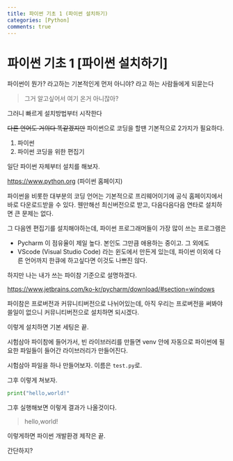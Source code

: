 ```yaml
--- 
title: 파이썬 기초 1 (파이썬 설치하기)
categories: [Python] 
comments: true   
---
```

 
#  파이썬 기초 1 [파이썬 설치하기]

파이썬이 뭔가? 라고하는 기본적인게 먼저 아니야? 라고 하는 사람들에게 되묻는다

> 그거 알고싶어서 여기 온거 아니잖아?

그러니 빠르게 설치방법부터 시작한다

~~다른 언어도 거의다 똑같겠지만~~ 파이썬으로 코딩을 할땐 기본적으로 2가지가 필요하다.

1. 파이썬 
2. 파이썬 코딩을 위한 편집기

일단 파이썬 자체부터 설치를 해보자.

https://www.python.org (파이썬 홈페이지)

파이썬을 비롯한 대부분의 코딩 언어는 기본적으로 프리웨어이기에 공식 홈페이지에서 바로 다운로드받을 수 있다.
웬만해선 최신버전으로 받고, 다음다음다음 연타로 설치하면 큰 문제는 없다.

그 다음엔 편집기를 설치해야하는데,
파이썬 프로그래머들이 가장 많이 쓰는 프로그램은
- Pycharm
이 점유율이 제일 높다. 본인도 그만큼 애용하는 중이고.
그 외에도
- VScode (Visual Studio Code)
라는 윈도에서 만든게 있는데, 파이썬 이외에 다른 언어까지 한큐에 하고싶다면 이것도 나쁘진 않다.

하지만 나는 내가 쓰는 파이참 기준으로 설명하겠다.

https://www.jetbrains.com/ko-kr/pycharm/download/#section=windows

파이참은 프로버전과 커뮤니티버전으로 나뉘어있는데,
아직 우리는 프로버전을 써봐야 쓸일이 없으니 커뮤니티버전으로 설치하면 되시겠다.

이렇게 설치하면 기본 세팅은 끝.

시험삼아 파이참에 들어가서, 빈 라이브러리를 만들면 venv 안에 자동으로 파이썬에 필요한 파일들이 들어간 라이브러리가 만들어진다.

시험삼아 파일을 하나 만들어보자.
이름은 `test.py`로.

그후 이렇게 쳐보자.
```python
print("hello,world!"
```

그후 실행해보면 이렇게 결과가 나올것이다.
> hello,world!

이렇게하면 파이썬 개발환경 제작은 끝.

간단하지?
